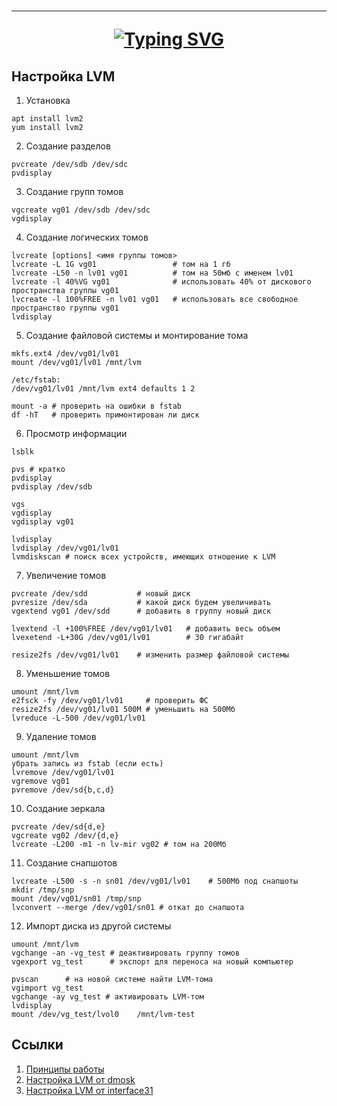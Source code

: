 <h1 align="center">
<hr>
<a href="https://git.io/typing-svg"><img src="https://readme-typing-svg.herokuapp.com?font=Cascadia+Code&size=25&pause=10000&color=E63946&center=true&width=435&lines=LVM" alt="Typing SVG" /></a>
</h1>

## Настройка LVM
1. Установка
```
apt install lvm2
yum install lvm2
```

2. Создание разделов
```
pvcreate /dev/sdb /dev/sdc
pvdisplay
```
3. Создание групп томов
```
vgcreate vg01 /dev/sdb /dev/sdc
vgdisplay
```
4. Создание логических томов
```
lvcreate [options] <имя группы томов>
lvcreate -L 1G vg01                 # том на 1 гб
lvcreate -L50 -n lv01 vg01          # том на 50мб с именем lv01
lvcreate -l 40%VG vg01              # использовать 40% от дискового пространства группы vg01
lvcreate -l 100%FREE -n lv01 vg01   # использовать все свободное пространство группы vg01
lvdisplay
```
5. Создание файловой системы и монтирование тома
```
mkfs.ext4 /dev/vg01/lv01
mount /dev/vg01/lv01 /mnt/lvm

/etc/fstab:
/dev/vg01/lv01 /mnt/lvm ext4 defaults 1 2

mount -a # проверить на ошибки в fstab
df -hT   # проверить примонтирован ли диск
```
6. Просмотр информации
```
lsblk

pvs # кратко
pvdisplay
pvdisplay /dev/sdb

vgs
vgdisplay
vgdisplay vg01

lvdisplay
lvdisplay /dev/vg01/lv01
lvmdiskscan # поиск всех устройств, имеющих отношение к LVM
```
7. Увеличение томов
```
pvcreate /dev/sdd           # новый диск
pvresize /dev/sda           # какой диск будем увеличивать
vgextend vg01 /dev/sdd      # добавить в группу новый диск

lvextend -l +100%FREE /dev/vg01/lv01   # добавить весь объем
lvexetend -L+30G /dev/vg01/lv01        # 30 гигабайт

resize2fs /dev/vg01/lv01    # изменить размер файловой системы
```
8. Уменьшение томов
```
umount /mnt/lvm
e2fsck -fy /dev/vg01/lv01     # проверить ФС  
resize2fs /dev/vg01/lv01 500M # уменьшить на 500Мб
lvreduce -L-500 /dev/vg01/lv01
```
9. Удаление томов
```
umount /mnt/lvm
убрать запись из fstab (если есть)
lvremove /dev/vg01/lv01
vgremove vg01
pvremove /dev/sd{b,c,d}
```
10. Создание зеркала
```
pvcreate /dev/sd{d,e}
vgcreate vg02 /dev/{d,e}
lvcreate -L200 -m1 -n lv-mir vg02 # том на 200Мб
```
11. Создание снапшотов
```
lvcreate -L500 -s -n sn01 /dev/vg01/lv01    # 500Мб под снапшоты
mkdir /tmp/snp
mount /dev/vg01/sn01 /tmp/snp
lvconvert --merge /dev/vg01/sn01 # откат до снапшота
```
12. Импорт диска из другой системы
```
umount /mnt/lvm
vgchange -an -vg_test # деактивировать группу томов
vgexport vg_test      # экспорт для переноса на новый компьютер

pvscan      # на новой системе найти LVM-тома
vgimport vg_test
vgchange -ay vg_test # активировать LVM-том
lvdisplay
mount /dev/vg_test/lvol0    /mnt/lvm-test
```

## Ссылки
1. [Принципы работы](https://interface31.ru/tech_it/2020/07/lvm-dlya-nachinayushhih-chast-1-obshhie-voprosy.html)
2. [Настройка LVM от dmosk](https://www.dmosk.ru/instruktions.php?object=lvm)
3. [Настройка LVM от interface31](https://interface31.ru/tech_it/2020/08/lvm-dlya-nachinayushhih-chast-2-osnovy-upravleniya-tomami.html)